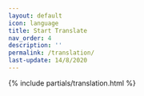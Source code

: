 ```yaml
---
layout: default
icon: language
title: Start Translate
nav_order: 4
description: ''
permalink: /translation/
last-update: 14/8/2020
---
```


{% include partials/translation.html %}